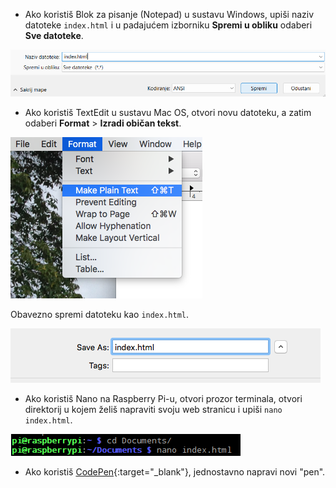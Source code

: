  -  Ako koristiš Blok za pisanje (Notepad) u sustavu Windows, upiši naziv datoteke `index.html` i u padajućem izborniku **Spremi u obliku** odaberi **Sve datoteke**.

  ![Spremi kao HTML pomoću Bloka za pisanje](images/save-as-html-notepad.png)

 - Ako koristiš TextEdit u sustavu Mac OS, otvori novu datoteku, a zatim odaberi **Format** > **Izradi običan tekst**.

  ![Mac izradi običan tekst](images/mac-make-plaintext.png)

  Obavezno spremi datoteku kao `index.html`.

  ![Spremanje u HTML obliku na Macu](images/mac-name-file.png)

 - Ako koristiš Nano na Raspberry Pi-u, otvori prozor terminala, otvori direktorij u kojem želiš napraviti svoju web stranicu i upiši `nano index.html`.

  ![Nano stvaranje HTML-a](images/pi-html-nano.png)

 - Ako koristiš [CodePen](http://codepen.io){:target="_blank"}, jednostavno napravi novi "pen".
